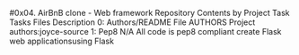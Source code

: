 #0x04. AirBnB clone - Web framework
Repository Contents by Project Task
Tasks	Files	Description
0: Authors/README File	AUTHORS	Project authors:joyce-source
1: Pep8	N/A	All code is pep8 compliant
create Flask web applicationsusing Flask
